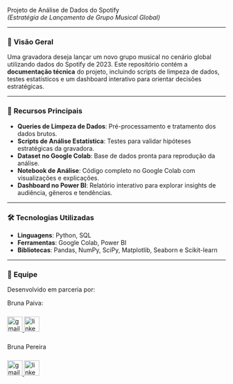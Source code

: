 Projeto de Análise de Dados do Spotify  
*(Estratégia de Lançamento de Grupo Musical Global)*  

---


### 📌 **Visão Geral**  
Uma gravadora deseja lançar um novo grupo musical no cenário global utilizando dados do Spotify de 2023. Este repositório contém a **documentação técnica** do projeto, incluindo scripts de limpeza de dados, testes estatísticos e um dashboard interativo para orientar decisões estratégicas.  

---

### 🚀 **Recursos Principais**  
- **Queries de Limpeza de Dados**: Pré-processamento e tratamento dos dados brutos.  
- **Scripts de Análise Estatística**: Testes para validar hipóteses estratégicas da gravadora.  
- **Dataset no Google Colab**: Base de dados pronta para reprodução da análise.  
- **Notebook de Análise**: Código completo no Google Colab com visualizações e explicações.  
- **Dashboard no Power BI**: Relatório interativo para explorar insights de audiência, gêneros e tendências.   

---

### 🛠️ **Tecnologias Utilizadas**  
- **Linguagens**: Python, SQL  
- **Ferramentas**: Google Colab, Power BI  
- **Bibliotecas**: Pandas, NumPy, SciPy, Matplotlib, Seaborn e Scikit-learn  

---

### 👥 **Equipe**  
Desenvolvido em parceria por:  

<p align="left">Bruna Paiva:</p>

###

<div align="left">
  <a href="brunasap16@gmail.com" target="_blank">
    <img src="https://img.shields.io/static/v1?message=Gmail&logo=gmail&label=&color=D14836&logoColor=white&labelColor=&style=for-the-badge" height="35" alt="gmail logo"  />
  </a>
  <a href="www.linkedin.com/in/bruna-paiva16" target="_blank">
    <img src="https://img.shields.io/static/v1?message=LinkedIn&logo=linkedin&label=&color=0077B5&logoColor=white&labelColor=&style=for-the-badge" height="35" alt="linkedin logo"  />
  </a>
</div>

###

<p align="left">Bruna Pereira</p>

###

<div align="left">
  <a href="brunapereirabittencourt@gmail.com" target="_blank">
    <img src="https://img.shields.io/static/v1?message=Gmail&logo=gmail&label=&color=D14836&logoColor=white&labelColor=&style=for-the-badge" height="35" alt="gmail logo"  />
  </a>
  <a href="https://www.linkedin.com/in/pereirasbruna/" target="_blank">
    <img src="https://img.shields.io/static/v1?message=LinkedIn&logo=linkedin&label=&color=0077B5&logoColor=white&labelColor=&style=for-the-badge" height="35" alt="linkedin logo"  />
  </a>
</div>

###
